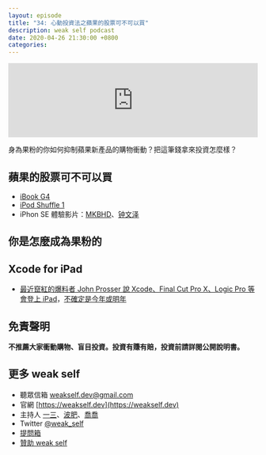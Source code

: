 ```yaml
---
layout: episode
title: "34: 心動投資法之蘋果的股票可不可以買"
description: weak self podcast
date: 2020-04-26 21:30:00 +0800
categories: 
---
```

<iframe src="https://www.listennotes.com/embedded/e/26d9458959ec4ae892d50a481826f4f9/" width="100%" style="width: 1px; min-width: 100%;" frameborder="0" scrolling="no"></iframe>

身為果粉的你如何抑制蘋果新產品的購物衝動？把這筆錢拿來投資怎麼樣？

## 蘋果的股票可不可以買

- [iBook G4](https://en.wikipedia.org/wiki/IBook#iBook_G4_("Snow"))
- [iPod Shuffle 1](https://en.wikipedia.org/wiki/IPod_Shuffle#1st_generation)
- iPhon SE 體驗影片：[MKBHD](https://www.youtube.com/watch?v=aXfiyuUziY0)、[钟文泽](https://www.youtube.com/watch?v=FSYb7kRs0RU)

## 你是怎麼成為果粉的

## Xcode for iPad

- [最近竄紅的爆料者 John Prosser 說 Xcode、Final Cut Pro X、Logic Pro 等會登上 iPad](https://twitter.com/jon_prosser/status/1252931201708560385?s=20)，[不確定是今年或明年](https://twitter.com/jon_prosser/status/1252931898982240256?s=20)

## 免責聲明

**不推薦大家衝動購物、盲目投資。投資有賺有賠，投資前請詳閱公開說明書。**

## 更多 weak self

* 聽眾信箱 [weakself.dev@gmail.com](mailto:weakself.dev@gmail.com)
* 官網 [https://weakself.dev](https://weakself.dev)
* 主持人 [一三](https://twitter.com/ethanhuang13)、[波肥](https://twitter.com/PofatTseng)、[喬喬](https://twitter.com/joe_trash_talk)
* Twitter [@weak_self](https://twitter.com/weak_self)
* [提問箱](https://peing.net/zh-TW/weak_self)
* [贊助 weak self](https://weakself.dev/#贊助)